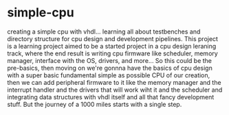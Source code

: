 # simple-cpu
 creating a simple cpu with vhdl... learning all about testbenches and directory structure for cpu design and development pipelines. This project is a learning project aimed to be a started project in a cpu design leraning track, where the end result is writing cpu firmware like scheduler, memory manager, interface with the OS, drivers, and more... So this could be the pre-basics, then moving on we're gonnna have the basics of cpu design with a super basic fundamental simple as possible CPU of our creation, then we can add peripheral firmware to it like the memory manager and the interrupt handler and the drivers that will work wiht it and the scheduler and integrating data structures with vhdl itself and all that fancy development stuff. But the journey of a 1000 miles starts with a single step.
